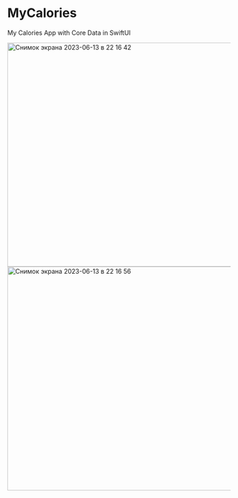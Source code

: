 # MyCalories
My Calories App with Core Data in SwiftUI 

<img width="505" alt="Снимок экрана 2023-06-13 в 22 16 42" src="https://github.com/elhola/MyCalories/assets/25703908/e2b8289c-5357-4f47-b9b1-8cf09868659a">
<img width="505" alt="Снимок экрана 2023-06-13 в 22 16 56" src="https://github.com/elhola/MyCalories/assets/25703908/46820f9d-8207-4e49-a865-48b8dbab3868">
